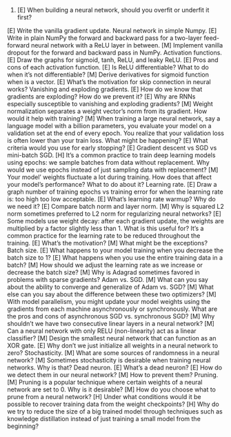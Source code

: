 
1. [E] When building a neural network, should you overfit or underfit it first?


[E] Write the vanilla gradient update.
Neural network in simple Numpy.
[E] Write in plain NumPy the forward and backward pass for a two-layer feed-forward neural network with a ReLU layer in between.
[M] Implement vanilla dropout for the forward and backward pass in NumPy.
Activation functions.
[E] Draw the graphs for sigmoid, tanh, ReLU, and leaky ReLU.
[E] Pros and cons of each activation function.
[E] Is ReLU differentiable? What to do when it’s not differentiable?
[M] Derive derivatives for sigmoid function when is a vector.
[E] What’s the motivation for skip connection in neural works?
Vanishing and exploding gradients.
[E] How do we know that gradients are exploding? How do we prevent it?
[E] Why are RNNs especially susceptible to vanishing and exploding gradients?
[M] Weight normalization separates a weight vector’s norm from its gradient. How would it help with training?
[M] When training a large neural network, say a language model with a billion parameters, you evaluate your model on a validation set at the end of every epoch. You realize that your validation loss is often lower than your train loss. What might be happening?
[E] What criteria would you use for early stopping?
[E] Gradient descent vs SGD vs mini-batch SGD.
[H] It’s a common practice to train deep learning models using epochs: we sample batches from data without replacement. Why would we use epochs instead of just sampling data with replacement?
[M] Your model’ weights fluctuate a lot during training. How does that affect your model’s performance? What to do about it?
Learning rate.
[E] Draw a graph number of training epochs vs training error for when the learning rate is:
    too high
    too low
    acceptable.
[E] What’s learning rate warmup? Why do we need it?
[E] Compare batch norm and layer norm.
[M] Why is squared L2 norm sometimes preferred to L2 norm for regularizing neural networks?
[E] Some models use weight decay: after each gradient update, the weights are multiplied by a factor slightly less than 1. What is this useful for?
It’s a common practice for the learning rate to be reduced throughout the training.
[E] What’s the motivation?
[M] What might be the exceptions?
Batch size.
[E] What happens to your model training when you decrease the batch size to 1?
[E] What happens when you use the entire training data in a batch?
[M] How should we adjust the learning rate as we increase or decrease the batch size?
[M] Why is Adagrad sometimes favored in problems with sparse gradients?
Adam vs. SGD.
[M] What can you say about the ability to converge and generalize of Adam vs. SGD?
[M] What else can you say about the difference between these two optimizers?
[M] With model parallelism, you might update your model weights using the gradients from each machine asynchronously or synchronously. What are the pros and cons of asynchronous SGD vs. synchronous SGD?
[M] Why shouldn’t we have two consecutive linear layers in a neural network?
[M] Can a neural network with only RELU (non-linearity) act as a linear classifier?
[M] Design the smallest neural network that can function as an XOR gate.
[E] Why don’t we just initialize all weights in a neural network to zero?
Stochasticity.
[M] What are some sources of randomness in a neural network?
[M] Sometimes stochasticity is desirable when training neural networks. Why is that?
Dead neuron.
[E] What’s a dead neuron?
[E] How do we detect them in our neural network?
[M] How to prevent them?
Pruning.
[M] Pruning is a popular technique where certain weights of a neural network are set to 0. Why is it desirable?
[M] How do you choose what to prune from a neural network?
[H] Under what conditions would it be possible to recover training data from the weight checkpoints?
[H] Why do we try to reduce the size of a big trained model through techniques such as knowledge distillation instead of just training a small model from the beginning?
